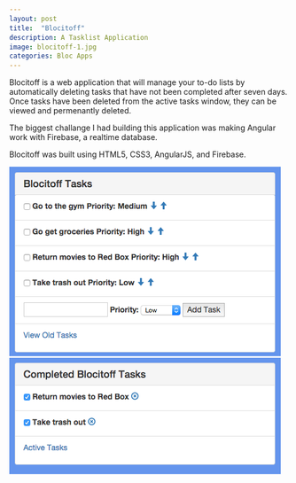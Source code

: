 ```yaml
---
layout: post
title:  "Blocitoff"
description: A Tasklist Application
image: blocitoff-1.jpg
categories: Bloc Apps
---
```


Blocitoff is a web application that will manage your to-do lists by automatically deleting tasks that have not been completed after seven days. Once tasks have been deleted from the active tasks window, they can be viewed and permenantly deleted.

The biggest challange I had building this application was making Angular work with Firebase, a realtime database. 

Blocitoff was built using HTML5, CSS3, AngularJS, and Firebase.

<div class="preview">
<img src="../img/blocitoff-1.jpg">
<img src="../img/blocitoff-2.jpg">
</div>
